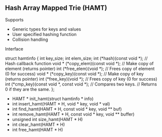 ## Hash Array Mapped Trie (HAMT)

Supports

+ Generic types for keys and values
+ User specified hashing function
+ Collision handling

Interface

struct hamtinfo {
        int key_size;
        int elem_size;
        int (*hash)(const void *);              // Hash callback function
        void * (*copy_elem)(const void *);      // Make copy of element (returns pointer)
        int (*free_elem)(void *);               // Frees copy of element (0 for success)
        void * (*copy_key)(const void *);       // Make copy of key (returns pointer)
        int (*free_key)(void *);                // Frees copy of key (0 for success)
        int (*cmp_key)(const void *, const void *);
                                                // Compares two keys.
                                                // Returns 0 if they are the same.
};

+ HAMT * init_hamt(struct hamtinfo * info)
+ int insert_hamt(HAMT * H, void * key, void * val)
+ int find_hamt(HAMT * H, const void * key, void ** buf)
+ int remove_hamt(HAMT * H, const void * key, void ** buffer)
+ unsigned int size_hamt(HAMT * H)
+ int clear_hamt(HAMT * H)
+ int free_hamt(HAMT * H)

